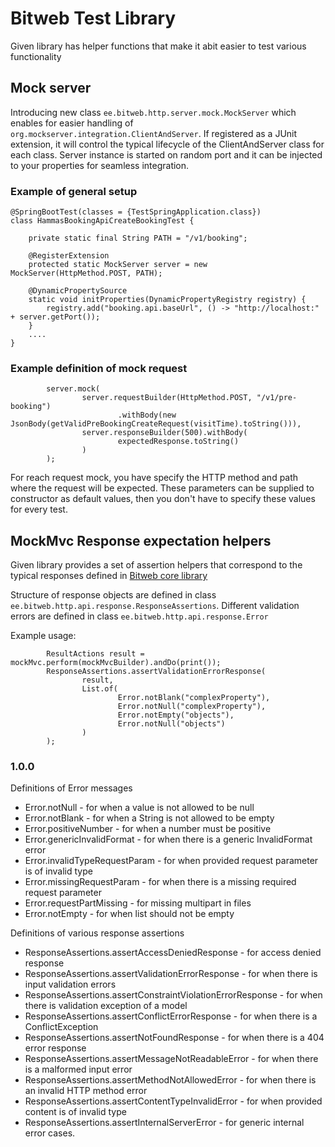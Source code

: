 # Bitweb Test Library 

Given library has helper functions that make it abit easier to test various functionality 

## Mock server

Introducing new class `ee.bitweb.http.server.mock.MockServer` which enables for easier handling of `org.mockserver.integration.ClientAndServer`.
If registered as a JUnit extension, it will control the typical lifecycle of the ClientAndServer class for each class.
Server instance is started on random port and it can be injected to your properties for seamless integration. 

### Example of general setup

```
@SpringBootTest(classes = {TestSpringApplication.class})
class HammasBookingApiCreateBookingTest {

    private static final String PATH = "/v1/booking";

    @RegisterExtension
    protected static MockServer server = new MockServer(HttpMethod.POST, PATH);

    @DynamicPropertySource
    static void initProperties(DynamicPropertyRegistry registry) {
        registry.add("booking.api.baseUrl", () -> "http://localhost:" + server.getPort());
    }
    ....
}
```

### Example definition of mock request

```
        server.mock(
                server.requestBuilder(HttpMethod.POST, "/v1/pre-booking")
                        .withBody(new JsonBody(getValidPreBookingCreateRequest(visitTime).toString())),
                server.responseBuilder(500).withBody(
                        expectedResponse.toString()
                )
        );
```

For reach request mock, you have specify the HTTP method and path where the request will be expected.
These parameters can be supplied to constructor as default values, then you don't have to specify these
values for every test.

## MockMvc Response expectation helpers

Given library provides a set of assertion helpers that correspond to the typical responses defined in
[Bitweb core library](https://bitbucket.bitweb.ee/projects/BITWEB/repos/java-core-lib/browse)

Structure of response objects are defined in class `ee.bitweb.http.api.response.ResponseAssertions`.
Different validation errors are defined in class `ee.bitweb.http.api.response.Error`

Example usage:

```
        ResultActions result = mockMvc.perform(mockMvcBuilder).andDo(print());
        ResponseAssertions.assertValidationErrorResponse(
                result,
                List.of(
                        Error.notBlank("complexProperty"),
                        Error.notNull("complexProperty"),
                        Error.notEmpty("objects"),
                        Error.notNull("objects")
                )
        );
```

### 1.0.0
Definitions of Error messages

 * Error.notNull - for when a value is not allowed to be null
 * Error.notBlank - for when a String is not allowed to be empty
 * Error.positiveNumber - for when a number must be positive
 * Error.genericInvalidFormat - for when there is a generic InvalidFormat error
 * Error.invalidTypeRequestParam - for when provided request parameter is of invalid type
 * Error.missingRequestParam - for when there is a missing required request parameter
 * Error.requestPartMissing - for missing multipart in files
 * Error.notEmpty - for when list should not be empty

Definitions of various response assertions 

 * ResponseAssertions.assertAccessDeniedResponse - for access denied response
 * ResponseAssertions.assertValidationErrorResponse - for when there is input validation errors
 * ResponseAssertions.assertConstraintViolationErrorResponse - for when there is validation exception of a model
 * ResponseAssertions.assertConflictErrorResponse - for when there is a ConflictException
 * ResponseAssertions.assertNotFoundResponse - for when there is a 404 error response
 * ResponseAssertions.assertMessageNotReadableError - for when there is a malformed input error
 * ResponseAssertions.assertMethodNotAllowedError - for when there is an invalid HTTP method error
 * ResponseAssertions.assertContentTypeInvalidError - for when provided content is of invalid type
 * ResponseAssertions.assertInternalServerError - for generic internal error cases.
